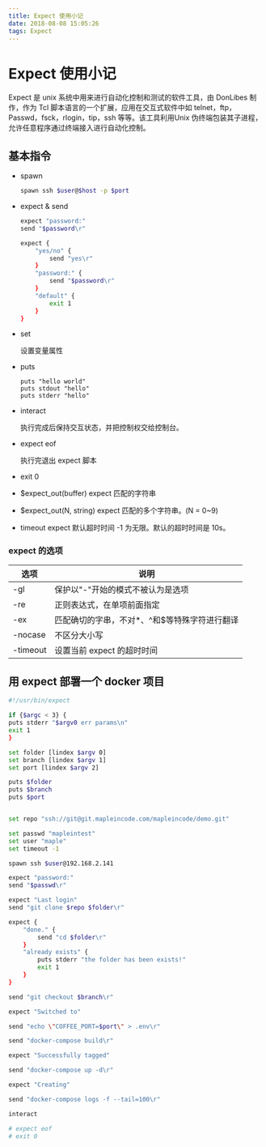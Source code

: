```yaml
---
title: Expect 使用小记
date: 2018-08-08 15:05:26
tags: Expect
---
```

# Expect 使用小记

Expect 是 unix 系统中用来进行自动化控制和测试的软件工具，由 DonLibes 制作，作为 Tcl 脚本语言的一个扩展，应用在交互式软件中如 telnet，ftp，Passwd，fsck，rlogin，tip，ssh 等等。该工具利用Unix 伪终端包装其子进程，允许任意程序通过终端接入进行自动化控制。



## 基本指令

- spawn

  ```bash
  spawn ssh $user@$host -p $port
  ```

- expect & send

  ```bash
  expect "password:"
  send "$password\r"
  ```

  ```bash
  expect {
      "yes/no" {
          send "yes\r"
      }
      "password:" {
          send "$password\r"
      }
      "default" {
          exit 1
      }
  }
  ```

- set

  设置变量属性

- puts

  ```
  puts "hello world"
  puts stdout "hello"
  puts stderr "hello"
  ```

- interact

  执行完成后保持交互状态，并把控制权交给控制台。

- expect eof

  执行完退出 expect 脚本

- exit 0

- $expect_out(buffer) expect 匹配的字符串

- $expect_out(N, string)  expect 匹配的多个字符串。(N = 0~9)

- timeout expect 默认超时时间  -1 为无限。默认的超时时间是 10s。

### expect 的选项

| 选项     | 说明                                          |
| -------- | --------------------------------------------- |
| -gl      | 保护以"-"开始的模式不被认为是选项             |
| -re      | 正则表达式，在单项前面指定                    |
| -ex      | 匹配确切的字串，不对*、^和$等特殊字符进行翻译 |
| -nocase  | 不区分大小写                                  |
| -timeout | 设置当前 expect 的超时时间                    |



## 用 expect 部署一个 docker 项目

```bash
#!/usr/bin/expect

if {$argc < 3} {
puts stderr "$argv0 err params\n"
exit 1
}

set folder [lindex $argv 0]
set branch [lindex $argv 1]
set port [lindex $argv 2]

puts $folder
puts $branch
puts $port


set repo "ssh://git@git.mapleincode.com/mapleincode/demo.git"

set passwd "mapleintest"
set user "maple"
set timeout -1

spawn ssh $user@192.168.2.141

expect "password:"
send "$passwd\r"

expect "Last login"
send "git clone $repo $folder\r"

expect {
    "done." {
        send "cd $folder\r"
    }
    "already exists" {
        puts stderr "the folder has been exists!"
        exit 1
    }
}

send "git checkout $branch\r"

expect "Switched to"

send "echo \"COFFEE_PORT=$port\" > .env\r"

send "docker-compose build\r"

expect "Successfully tagged"

send "docker-compose up -d\r"

expect "Creating"

send "docker-compose logs -f --tail=100\r"

interact

# expect eof
# exit 0
```


